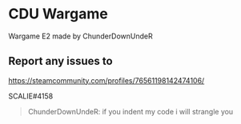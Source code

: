 # CDU Wargame
Wargame E2 made by ChunderDownUndeR

## Report any issues to 
https://steamcommunity.com/profiles/76561198142474106/

SCALIE#4158

>ChunderDownUndeR: if you indent my code i will strangle you
